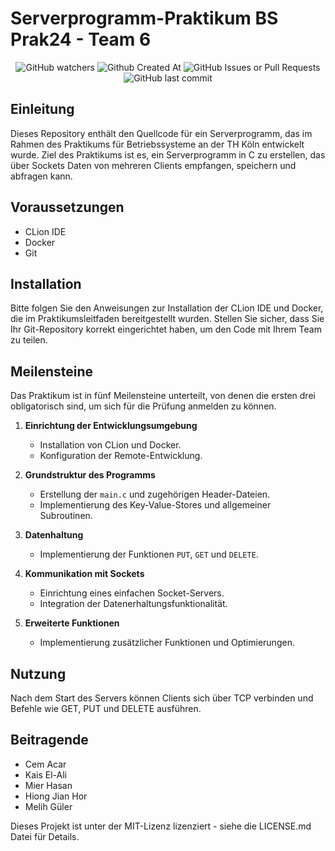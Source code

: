 # Serverprogramm-Praktikum BS Prak24 - Team  6

<p align="center"> 
   <img alt="GitHub watchers" src="https://img.shields.io/github/watchers/cacar7/Praktikum?style=flat&color=yellow">
   <img alt="Github Created At" src="https://img.shields.io/github/created-at/cacar7/Praktikum">
   <img alt="GitHub Issues or Pull Requests" src="https://img.shields.io/github/issues/cacar7/Praktikum">
   <img alt="GitHub last commit" src="https://img.shields.io/github/last-commit/cacar7/Praktikum">
</p>

## Einleitung
Dieses Repository enthält den Quellcode für ein Serverprogramm, das im Rahmen des Praktikums für Betriebssysteme an der TH Köln entwickelt wurde. Ziel des Praktikums ist es, ein Serverprogramm in C zu erstellen, das über Sockets Daten von mehreren Clients empfangen, speichern und abfragen kann.

## Voraussetzungen
- CLion IDE
- Docker
- Git

## Installation
Bitte folgen Sie den Anweisungen zur Installation der CLion IDE und Docker, die im Praktikumsleitfaden bereitgestellt wurden. Stellen Sie sicher, dass Sie Ihr Git-Repository korrekt eingerichtet haben, um den Code mit Ihrem Team zu teilen.

## Meilensteine
Das Praktikum ist in fünf Meilensteine unterteilt, von denen die ersten drei obligatorisch sind, um sich für die Prüfung anmelden zu können.

1. **Einrichtung der Entwicklungsumgebung**
   - Installation von CLion und Docker.
   - Konfiguration der Remote-Entwicklung.


2. **Grundstruktur des Programms**
   - Erstellung der `main.c` und zugehörigen Header-Dateien.
   - Implementierung des Key-Value-Stores und allgemeiner Subroutinen.

3. **Datenhaltung**
   - Implementierung der Funktionen `PUT`, `GET` und `DELETE`.

4. **Kommunikation mit Sockets**
   - Einrichtung eines einfachen Socket-Servers.
   - Integration der Datenerhaltungsfunktionalität.

5. **Erweiterte Funktionen**
   - Implementierung zusätzlicher Funktionen und Optimierungen.

## Nutzung
Nach dem Start des Servers können Clients sich über TCP verbinden und Befehle wie GET, PUT und DELETE ausführen.

## Beitragende
- Cem Acar
- Kais El-Ali
- Mier Hasan
- Hiong Jian Hor
- Melih Güler

Dieses Projekt ist unter der MIT-Lizenz lizenziert - siehe die LICENSE.md Datei für Details.
